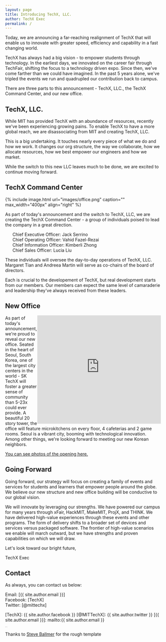 ```yaml
---
layout: page
title: Introducing TechX, LLC.
author: TechX Exec
permalink: /
---
```


Today, we are announcing a far-reaching realignment of TechX that will enable us to innovate with greater speed, efficiency and capability in a fast changing world.

TechX has always had a big vision - to empower students through technology. In the earliest days, we innovated on the career fair through TechFair, shifting the focus to a technology driven expo. Since then, we've come farther than we could have imagined. In the past 5 years alone, we've tripled the events we run and quadrupled our contribution back to campus.

There are three parts to this announcement - TechX, LLC., the TechX Command Center, and our new office.

## TechX, LLC.

While MIT has provided TechX with an abundance of resources, recently we've been experiencing growing pains. To enable TechX to have a more global reach, we are disassociating from MIT and creating TechX, LLC.

This is a big undertaking. It touches nearly every piece of what we do and how we work. It changes our org structure, the way we collaborate, how we allocate resources, how we best empower our engineers and how we market.

While the switch to this new LLC leaves much to be done, we are excited to continue moving forward.

## TechX Command Center

{% include image.html url="images/office.png" caption="" max_width="400px" align="right" %}

As part of today's announcement and the switch to TechX, LLC, we are creating the TechX Command Center - a group of individuals poised to lead the company in a great direction.

<ul style="list-style-type:none">
  <li>Chief Executive Officer: Jack Serrino</li>
  <li>Chief Operating Officer: Vahid Fazel-Rezai</li>
  <li>Chief Information Officer: Kimberli Zhong</li>
  <li>Chief Sales Officer: Lucia Liu</li>
</ul>

These individuals will oversee the day-to-day operations of TechX, LLC. Margaret Tian and Andreea Martin will serve as co-chairs of the board of directors.

Each is crucial to the developement of TechX, but real development starts from our members. Our members can expect the same level of camaraderie and leadership they've always received from these leaders.

## New Office

<div style="float: right;">
<iframe style="float: right;" src="https://www.google.com/maps/embed?pb=!1m18!1m12!1m3!1d12660.224494948663!2d127.04583153354514!3d37.50659442694456!2m3!1f0!2f0!3f0!3m2!1i1024!2i768!4f13.1!3m3!1m2!1s0x357ca413dc481a47%3A0x812198b3cbbabda!2s435+Teheran-ro%2C+Gangnam-gu%2C+Seoul%2C+South+Korea!5e0!3m2!1sen!2sus!4v1459513995300" width="400" height="350" frameborder="0" style="border:0" allowfullscreen></iframe></div>

As part of today's announcement, we're proud to reveal our new office. Seated in the heart of Seoul, South Korea, one of the largest city centers in the world - SK TechX will foster a greater sense of community than 5-23x could ever provide. A beautiful 20 story tower, the office will feature microkitchens on every floor, 4 cafeterias and 2 game rooms. Seoul is a vibrant city, booming with technological innovation. Among other things, we're looking forward to meeting our new Korean neighbors.

<a target="_blank" href="http://imgur.com/a/PZEcl">You can see photos of the opening here.</a>

## Going Forward

Going forward, our strategy will focus on creating a family of events and services for students and learners that empower people around the globe. We believe our new structure and new office building will be conductive to our global vision.

We will innovate by leveraging our strengths. We have powered our campus for many years through xFair, HackMIT, MakeMIT, ProjX, and THINK. We have delivered high-value experiences through these events and other programs. The form of delivery shifts to a broader set of devices and services versus packaged software. The frontier of high-value scenarios we enable will march outward, but we have strengths and proven capabilities on which we will draw.

Let's look toward our bright future,

TechX Exec

## Contact

As always, you can contact us below:

Email: [{{ site.author.email }}] <br />
Facebook: [TechX] <br />
Twitter: [@mittechx] <br />


[TechX]: {{ site.author.facebook }}
[@MITTechX]: {{ site.author.twitter }}
[{{ site.author.email }}]: mailto:{{ site.author.email }}

<p style="font-size: 0.1em; color: #555;">April fools ;)</p>

<p class="hidden">Thanks to <a href="http://genius.com/Microsoft-memo-to-employees-on-restructuring-annotated">Steve Ballmer</a> for the rough template</p>
